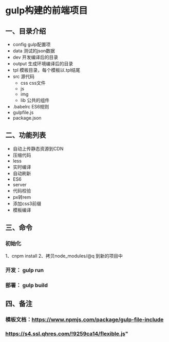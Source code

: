 # gulp构建的前端项目
## 一、目录介绍
- config    gulp配置项
- data      测试的json数据
- dev       开发编译后的目录
- output    生成环境编译后的目录
- tpl       模板目录，每个模板以.tpl结尾
- src       源代码
  + css      css文件
  + js
  + img
  + lib      公共的组件
- .babelrc   ES6规则
- gulpfile.js
- package.json


## 二、功能列表
- 自动上传静态资源到CDN
- 压缩代码
- less
- 实时编译
- 自动刷新
- ES6
- server
- 代码校验
- px转rem
- 添加css3前缀
- 模板编译



## 三、命令
### 初始化
1、cnpm install
2、拷贝node_modules/@q 到新的项目中
### 开发： gulp run
### 部署： gulp build

## 四、备注
### 模板文档：https://www.npmjs.com/package/gulp-file-include
### https://s4.ssl.qhres.com/!9259ca14/flexible.js"